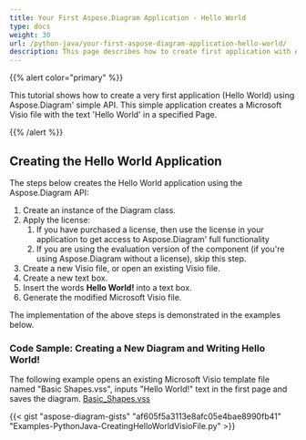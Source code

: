 ```yaml
---
title: Your First Aspose.Diagram Application - Hello World
type: docs
weight: 30
url: /python-java/your-first-aspose-diagram-application-hello-world/
description: This page describes how to create first application with Aspose.Diagram library.
---
```


{{% alert color="primary" %}}

This tutorial shows how to create a very first application (Hello World) using Aspose.Diagram' simple API. This simple application creates a Microsoft Visio file with the text 'Hello World' in a specified Page.

{{% /alert %}}

## **Creating the Hello World Application**

The steps below creates the Hello World application using the Aspose.Diagram API:

1. Create an instance of the Diagram class.
1. Apply the license:
   1. If you have purchased a license, then use the license in your application to get access to Aspose.Diagram' full functionality
   1. If you are using the evaluation version of the component (if you're using Aspose.Diagram without a license), skip this step.
1. Create a new Visio file, or open an existing Visio file.
1. Create a new text box.
1. Insert the words **Hello World!** into a text box.
1. Generate the modified Microsoft Visio file.

The implementation of the above steps is demonstrated in the examples below.

### **Code Sample: Creating a New Diagram and Writing Hello World!**

The following example opens an existing Microsoft Visio template file named "Basic Shapes.vss", inputs "Hello World!" text in the first page and saves the diagram.
[Basic_Shapes.vss](Basic_Shapes.vss)

{{< gist "aspose-diagram-gists" "af605f5a3113e8afc05e4bae8990fb41" "Examples-PythonJava-CreatingHelloWorldVisioFile.py" >}}
